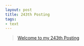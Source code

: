 ```yaml
---
layout: post
title: 243th Posting
tags: 
- text
---
```


> [Welcome to my 243th Posting](https://janghan-kor.tistory.com/1061)